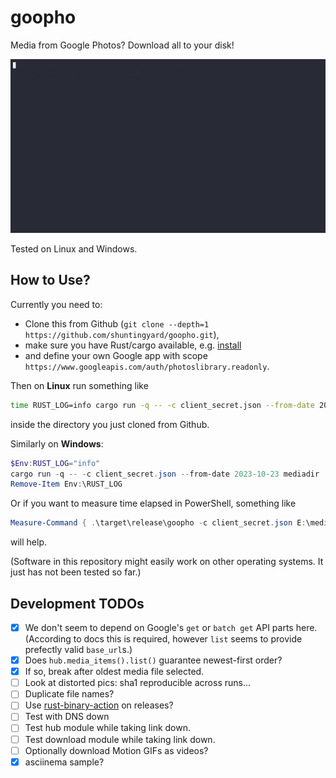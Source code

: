 # goopho

Media from Google Photos? Download all to your disk!

![console demo](demo1.gif)

Tested on Linux and Windows.

## How to Use?

Currently you need to:

- Clone this from Github (`git clone --depth=1 https://github.com/shuntingyard/goopho.git`),
- make sure you have Rust/cargo available, e.g. [install](https://www.rust-lang.org/)
- and define your own Google app with scope `https://www.googleapis.com/auth/photoslibrary.readonly`.

Then on **Linux** run something like

```bash
time RUST_LOG=info cargo run -q -- -c client_secret.json --from-date 2023-10-23 mediadir
```

inside the directory you just cloned from Github.

Similarly on **Windows**:

```ps1
$Env:RUST_LOG="info"
cargo run -q -- -c client_secret.json --from-date 2023-10-23 mediadir
Remove-Item Env:\RUST_LOG
```

Or if you want to measure time elapsed in PowerShell, something like

```ps1
Measure-Command { .\target\release\goopho -c client_secret.json E:\mediadir | Out-Default }
```

will help.

(Software in this repository might easily work on other operating systems.
It just has not been tested so far.)

## Development TODOs

- [x] We don't seem to depend on Google's `get` or `batch get` API parts here.
    (According to docs this is required, however `list` seems to provide
    prefectly valid `base_url`s.)
- [x] Does `hub.media_items().list()` guarantee newest-first order?
- [x] If so, break after oldest media file selected.
- [ ] Look at distorted pics: sha1 reproducible across runs...
- [ ] Duplicate file names?
- [ ] Use [rust-binary-action](https://github.com/marketplace/actions/build-and-upload-rust-binary-to-github-releases)
    on releases?
- [ ] Test with DNS down
- [ ] Test hub module while taking link down.
- [ ] Test download module while taking link down.
- [ ] Optionally download Motion GIFs as videos?
- [x] asciinema sample?
